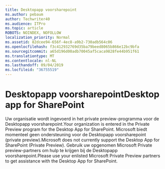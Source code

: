 ```yaml
---
title: Desktopapp voorsharepoint
ms.author: pebaum
author: Techwriter40
ms.audience: ITPro
ms.topic: article
ROBOTS: NOINDEX, NOFOLLOW
localization_priority: Normal
ms.assetid: 82dcee94-656f-4ec8-a9b2-730adb564c06
ms.openlocfilehash: f3c412932769d35ba79beed8065b866e12bc9bfa
ms.sourcegitcommit: a65d196d00adb70045af5caca9828fe44b951f61
ms.translationtype: MT
ms.contentlocale: nl-NL
ms.lasthandoff: 09/04/2019
ms.locfileid: "36755519"
---
```

# <a name="desktop-app-for-sharepoint"></a><span data-ttu-id="1f991-102">Desktopapp voorsharepoint</span><span class="sxs-lookup"><span data-stu-id="1f991-102">Desktop app for SharePoint</span></span>

<span data-ttu-id="1f991-103">Uw organisatie wordt ingevoerd in het private preview-programma voor de Desktopapp voorsharepoint.</span><span class="sxs-lookup"><span data-stu-id="1f991-103">Your organization is entered in the Private Preview program for the Desktop App for SharePoint.</span></span> <span data-ttu-id="1f991-104">Microsoft biedt momenteel geen ondersteuning voor de Desktopapp voorsharepoint (private preview).</span><span class="sxs-lookup"><span data-stu-id="1f991-104">Microsoft does not currently support the Desktop App for SharePoint (Private Preview).</span></span> <span data-ttu-id="1f991-105">Gebruik uw opgenomen Microsoft Private preview-partners om hulp te krijgen bij de Desktopapp voorsharepoint.</span><span class="sxs-lookup"><span data-stu-id="1f991-105">Please use your enlisted Microsoft Private Preview partners to get assistance with the Desktop App for SharePoint.</span></span>
